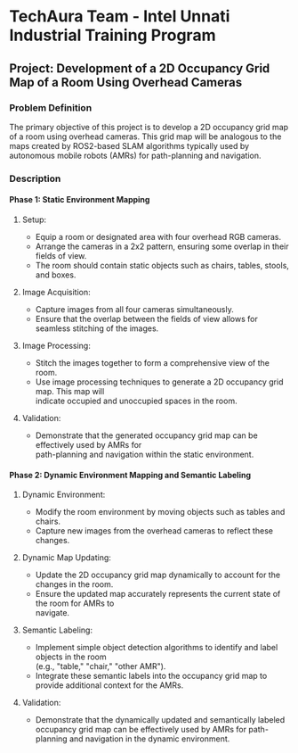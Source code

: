 # TechAura Team - Intel Unnati Industrial Training Program

## Project: Development of a 2D Occupancy Grid Map of a Room Using Overhead Cameras

### Problem Definition
The primary objective of this project is to develop a 2D occupancy grid map of a room using overhead cameras. This grid map will be analogous to the maps created by ROS2-based SLAM algorithms typically used by autonomous mobile robots (AMRs) for path-planning and navigation.

### Description
#### Phase 1: Static Environment Mapping

1. Setup:
    - Equip a room or designated area with four overhead RGB cameras.
    - Arrange the cameras in a 2x2 pattern, ensuring some overlap in their fields of view.
    - The room should contain static objects such as chairs, tables, stools, and boxes.

2. Image Acquisition:
    - Capture images from all four cameras simultaneously.
    - Ensure that the overlap between the fields of view allows for seamless stitching of the images.

3. Image Processing:
    - Stitch the images together to form a comprehensive view of the room.
    - Use image processing techniques to generate a 2D occupancy grid map. This map will     
      indicate occupied and unoccupied spaces in the room.
      
4. Validation:
    - Demonstrate that the generated occupancy grid map can be effectively used by AMRs for   
      path-planning and navigation within the static environment.

#### Phase 2: Dynamic Environment Mapping and Semantic Labeling

1. Dynamic Environment:
    - Modify the room environment by moving objects such as tables and chairs.
    - Capture new images from the overhead cameras to reflect these changes.

2. Dynamic Map Updating:
    - Update the 2D occupancy grid map dynamically to account for the changes in the room.
    - Ensure the updated map accurately represents the current state of the room for AMRs to   
      navigate.

3. Semantic Labeling:
    - Implement simple object detection algorithms to identify and label objects in the room   
      (e.g., "table," "chair," "other AMR").
    - Integrate these semantic labels into the occupancy grid map to provide additional context 
    for the AMRs.
4. Validation:
    - Demonstrate that the dynamically updated and semantically labeled occupancy grid map can 
      be effectively used by AMRs for path-planning and navigation in the dynamic environment.
